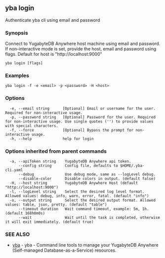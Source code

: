 ## yba login

Authenticate yba cli using email and password

### Synopsis

Connect to YugabyteDB Anywhere host machine using email and password. If non-interactive mode is set, provide the host, email and password using flags. Default for host is "http://localhost:9000"

```
yba login [flags]
```

### Examples

```
yba login -f -e <email> -p <password> -H <host>
```

### Options

```
  -e, --email string      [Optional] Email or username for the user. Required for non-interactive usage.
  -p, --password string   [Optional] Password for the user. Required for non-interactive usage. Use single quotes ('') to provide values with special characters.
  -f, --force             [Optional] Bypass the prompt for non-interactive usage.
  -h, --help              help for login
```

### Options inherited from parent commands

```
  -a, --apiToken string    YugabyteDB Anywhere api token.
      --config string      Config file, defaults to $HOME/.yba-cli.yaml
      --debug              Use debug mode, same as --logLevel debug.
      --disable-color      Disable colors in output. (default false)
  -H, --host string        YugabyteDB Anywhere Host (default "http://localhost:9000")
  -l, --logLevel string    Select the desired log level format. Allowed values: debug, info, warn, error, fatal. (default "info")
  -o, --output string      Select the desired output format. Allowed values: table, json, pretty. (default "table")
      --timeout duration   Wait command timeout, example: 5m, 1h. (default 168h0m0s)
      --wait               Wait until the task is completed, otherwise it will exit immediately. (default true)
```

### SEE ALSO

* [yba](yba.md)	 - yba - Command line tools to manage your YugabyteDB Anywhere (Self-managed Database-as-a-Service) resources.

